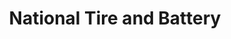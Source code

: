 ---
title: "National Tire and Battery"
url: /colonial-heights/national-tire-and-battery/
shop: car repair
---